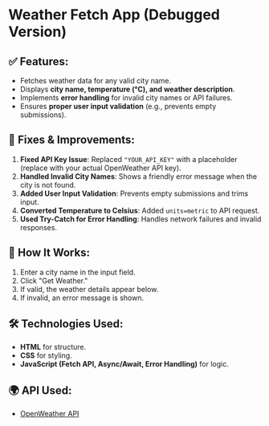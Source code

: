 # Weather Fetch App (Debugged Version)

## ✅ Features:
- Fetches weather data for any valid city name.
- Displays **city name, temperature (°C), and weather description**.
- Implements **error handling** for invalid city names or API failures.
- Ensures **proper user input validation** (e.g., prevents empty submissions).

## 🔧 Fixes & Improvements:
1. **Fixed API Key Issue**: Replaced `"YOUR_API_KEY"` with a placeholder (replace with your actual OpenWeather API key).
2. **Handled Invalid City Names**: Shows a friendly error message when the city is not found.
3. **Added User Input Validation**: Prevents empty submissions and trims input.
4. **Converted Temperature to Celsius**: Added `units=metric` to API request.
5. **Used Try-Catch for Error Handling**: Handles network failures and invalid responses.

## 🚀 How It Works:
1. Enter a city name in the input field.
2. Click "Get Weather."
3. If valid, the weather details appear below.
4. If invalid, an error message is shown.

## 🛠 Technologies Used:
- **HTML** for structure.
- **CSS** for styling.
- **JavaScript (Fetch API, Async/Await, Error Handling)** for logic.

## 🌍 API Used:
- [OpenWeather API](https://api.openweathermap.org/data/2.5/weather)
